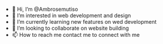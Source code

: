 - 👋 Hi, I’m @Ambrosemutiso
- 👀 I’m interested in web development and design
- 🌱 I’m currently learning new features on wed development
- 💞️ I’m looking to collaborate on website building
- 📫 How to reach me contact me to connect with me

<!---
Ambrosemutiso/Ambrosemutiso is a ✨ special ✨ repository because its `README.md` (this file) appears on your GitHub profile.
You can click the Preview link to take a look at your changes.
--->
